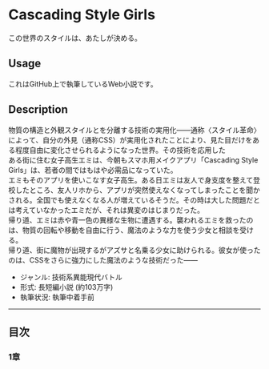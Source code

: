 Cascading Style Girls
=====================

この世界のスタイルは、あたしが決める。

## Usage

これはGitHub上で執筆しているWeb小説です。  

## Description

物質の構造と外観スタイルとを分離する技術の実用化――通称〈スタイル革命〉によって、自分の外見（通称CSS）が実用化されたことにより、見た目だけをある程度自由に変化させられるようになった世界。その技術を応用した  
ある街に住む女子高生エミは、今朝もスマホ用メイクアプリ「Cascading Style Girls」は、若者の間ではもはや必需品になっていた。  
エミもそのアプリを使いこなす女子高生。ある日エミは友人で身支度を整えて登校したところ、友人リホから、アプリが突然使えなくなってしまったことを聞かされる。全国でも使えなくなる人が増えているそうだ。その時は大した問題だとは考えていなかったエミだが、それは異変のはじまりだった。  
帰り道、エミは赤や青一色の異様な生物に遭遇する。襲われるエミを救ったのは、物質の回転や移動を自由に行う、魔法のような力を使う少女と相談を受ける。  
帰り道、街に魔物が出現するがアズサと名乗る少女に助けられる。彼女が使ったのは、CSSをさらに強力にした魔法のような技術だった――

* ジャンル: 技術系異能現代バトル
* 形式: 長短編小説 (約103万字)
* 執筆状況: 執筆中着手前

----

## 目次

### 1章
<!--stackedit_data:
eyJoaXN0b3J5IjpbMTEwMjI1OTg5MF19
-->